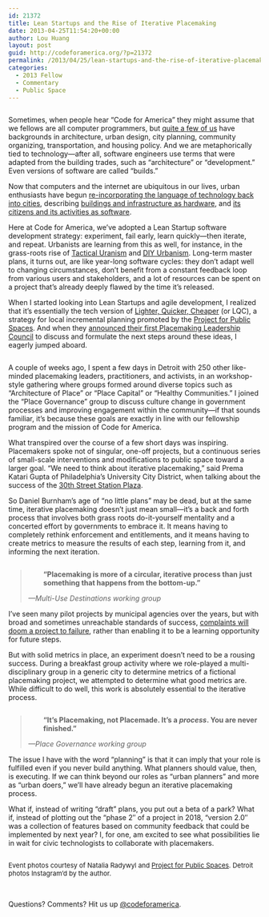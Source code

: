 ```yaml
---
id: 21372
title: Lean Startups and the Rise of Iterative Placemaking
date: 2013-04-25T11:54:20+00:00
author: Lou Huang
layout: post
guid: http://codeforamerica.org/?p=21372
permalink: /2013/04/25/lean-startups-and-the-rise-of-iterative-placemaking/
categories:
  - 2013 Fellow
  - Commentary
  - Public Space
---
```

[<img class="size-full wp-image-21399" src="http://codeforamerica.org/wp-content/uploads/2013/04/blog_care.jpg" alt="" />](http://codeforamerica.org/wp-content/uploads/2013/04/blog_care.jpg) 

Sometimes, when people hear &#8220;Code for America&#8221; they might assume that we fellows are all computer programmers, but [quite a few of us](http://codeforamerica.org/2013-fellows/) have backgrounds in architecture, urban design, city planning, community organizing, transportation, and housing policy. And we are metaphorically tied to technology—after all, software engineers use terms that were adapted from the building trades, such as &#8220;architecture&#8221; or &#8220;development.&#8221; Even versions of software are called &#8220;builds.&#8221;

Now that computers and the internet are ubiquitous in our lives, urban enthusiasts have begun [re-incorporating the language of technology back into cities](http://nextrends.swissnexsanfrancisco.org/the-software-approach-to-fixing-cities/), describing [buildings and infrastructure as hardware](http://detroit.curbed.com/archives/2012/05/broderick-whitney-capitol-park-gilbert-staffers-a-real-estate-news-quartet.php), and [its citizens and its activities as software](http://www.marcuswestbury.net/2011/05/23/cities-as-software/).

Here at Code for America, we&#8217;ve adopted a Lean Startup software development strategy: experiment, fail early, learn quickly—then iterate, and repeat. Urbanists are learning from this as well, for instance, in the grass-roots rise of [Tactical Uranism](http://tacticalurbanismsalon.com/) and [DIY Urbanism](http://www.spur.org/blog/tag/diy-urbanism). Long-term master plans, it turns out, are like year-long software cycles: they don&#8217;t adapt well to changing circumstances, don&#8217;t benefit from a constant feedback loop from various users and stakeholders, and a lot of resources can be spent on a project that&#8217;s already deeply flawed by the time it&#8217;s released.

When I started looking into Lean Startups and agile development, I realized that it&#8217;s essentially the tech version of [Lighter, Quicker, Cheaper](http://www.pps.org/reference/lighter-quicker-cheaper-a-low-cost-high-impact-approach/) (or LQC), a strategy for local incremental planning promoted by the [Project for Public Spaces](http://pps.org). And when they [announced their first Placemaking Leadership Council](http://www.pps.org/blog/announcing-the-placemaking-leadership-council/) to discuss and formulate the next steps around these ideas, I eagerly jumped aboard.

[<img class="size-full wp-image-21401" src="http://codeforamerica.org/wp-content/uploads/2013/04/blog_P1070137.jpg" alt="" />](http://codeforamerica.org/wp-content/uploads/2013/04/blog_P1070137.jpg) 

A couple of weeks ago, I spent a few days in Detroit with 250 other like-minded placemaking leaders, practitioners, and activists, in an workshop-style gathering where groups formed around diverse topics such as &#8220;Architecture of Place&#8221; or &#8220;Place Capital&#8221; or &#8220;Healthy Communities.&#8221; I joined the &#8220;Place Governance&#8221; group to discuss culture change in government processes and improving engagement within the community—if that sounds familiar, it&#8217;s because these goals are exactly in line with our fellowship program and the mission of Code for America.

What transpired over the course of a few short days was inspiring. Placemakers spoke not of singular, one-off projects, but a continuous series of small-scale interventions and modifications to public space toward a larger goal. &#8220;We need to think about iterative placemaking,&#8221; said Prema Katari Gupta of Philadelphia&#8217;s University City District, when talking about the success of the [30th Street Station Plaza](http://universitycity.org/porch-events).

So Daniel Burnham&#8217;s age of &#8220;no little plans&#8221; may be dead, but at the same time, iterative placemaking doesn&#8217;t just mean small—it&#8217;s a back and forth process that involves both grass roots do-it-yourself mentality and a concerted effort by governments to embrace it. It means having to completely rethink enforcement and entitlements, and it means having to create metrics to measure the results of each step, learning from it, and informing the next iteration.

[<img class="size-full wp-image-21402" src="http://codeforamerica.org/wp-content/uploads/2013/04/blog_P1070194_edit.jpg" alt="" />](http://codeforamerica.org/wp-content/uploads/2013/04/blog_P1070194_edit.jpg) 

> <p style="padding-left: 30px;">
>   <strong>“Placemaking is more of a circular, iterative process than just something that happens from the bottom-up.”</strong>
> </p>
> 
> _—Multi-Use Destinations working group_

I&#8217;ve seen many pilot projects by municipal agencies over the years, but with broad and sometimes unreachable standards of success, [complaints will doom a project to failure](http://www.sfgate.com/bayarea/article/Traffic-circle-experiment-draws-mixed-reviews-2590646.php), rather than enabling it to be a learning opportunity for future steps.

But with solid metrics in place, an experiment doesn&#8217;t need to be a rousing success. During a breakfast group activity where we role-played a multi-disciplinary group in a generic city to determine metrics of a fictional placemaking project, we attempted to determine what good metrics are. While difficult to do well, this work is absolutely essential to the iterative process.

[<img class="size-full wp-image-21403" src="http://codeforamerica.org/wp-content/uploads/2013/04/blog_P1070200.jpg" alt="" />](http://codeforamerica.org/wp-content/uploads/2013/04/blog_P1070200.jpg) 

> <p style="padding-left: 30px;">
>   <strong><strong>“It’s Placemaking, not Placemade. It’s a <em>process</em>. You are never finished.”</strong></strong>
> </p>
> 
> _—Place Governance working group_

The issue I have with the word &#8220;planning&#8221; is that it can imply that your role is fulfilled even if you never build anything. What planners should value, then, is executing. If we can think beyond our roles as &#8220;urban planners&#8221; and more as &#8220;urban doers,&#8221; we&#8217;ll have already begun an iterative placemaking process.

What if, instead of writing &#8220;draft&#8221; plans, you put out a beta of a park? What if, instead of plotting out the &#8220;phase 2&#8243; of a project in 2018, &#8220;version 2.0&#8243; was a collection of features based on community feedback that could be implemented by next year? I, for one, am excited to see what possibilities lie in wait for civic technologists to collaborate with placemakers.

[<img class="size-full wp-image-21400" src="http://codeforamerica.org/wp-content/uploads/2013/04/blog_here.jpg" alt="" />](http://codeforamerica.org/wp-content/uploads/2013/04/blog_here.jpg) 

<span style="font-size: small;">Event photos courtesy of Natalia Radywyl and <a href="http://www.pps.org/">Project for Public Spaces</a>. Detroit photos Instagram&#8217;d by the author.</span>

&nbsp;
  
Questions? Comments? Hit us up [@codeforamerica](http://twitter.com/codeforamerica).